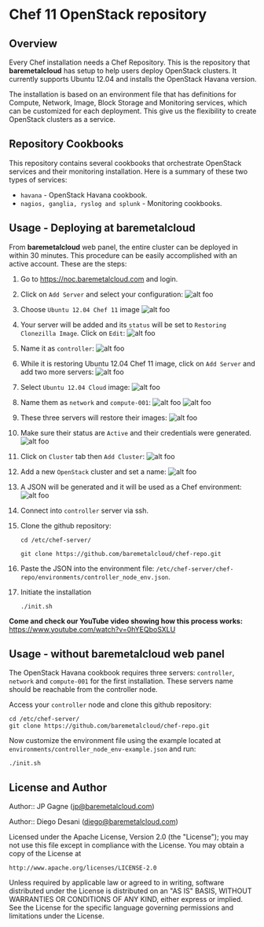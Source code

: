   Chef 11 OpenStack repository
===================================


Overview
--------

Every Chef installation needs a Chef Repository. This is the repository that **baremetalcloud** has setup to help users deploy OpenStack clusters.
It currently supports Ubuntu 12.04 and installs the OpenStack Havana version.

The installation is based on an environment file that has definitions for Compute, Network, Image, Block Storage and Monitoring services, which can be customized for each deployment. This give us the flexibility to create OpenStack clusters as a service.


Repository Cookbooks
--------------------

This repository contains several cookbooks that orchestrate OpenStack services and their monitoring installation. Here is a summary of these two types of services:

* `havana` - OpenStack Havana cookbook.
* `nagios, ganglia, ryslog and splunk` - Monitoring cookbooks.


Usage - Deploying at baremetalcloud
---------------------------------------

From **baremetalcloud** web panel, the entire cluster can be deployed in within 30 minutes. This procedure can be easily accomplished with an active account. These are the steps:

1. Go to https://noc.baremetalcloud.com and login.
2. Click on `Add Server` and select your configuration:
![alt foo](http://www.baremetalcloud.com/downloads/github/01.png)

3. Choose `Ubuntu 12.04 Chef 11` image 
![alt foo](http://www.baremetalcloud.com/downloads/github/02.png)
 
4. Your server will be added and its `status` will be set to `Restoring Clonezilla Image`. Click on `Edit`:
![alt foo](http://www.baremetalcloud.com/downloads/github/03.png)

5. Name it as `controller`:
![alt foo](http://www.baremetalcloud.com/downloads/github/04.png)

6. While it is restoring Ubuntu 12.04 Chef 11 image, click on `Add Server` and add two more servers:
![alt foo](http://www.baremetalcloud.com/downloads/github/05.png)

7. Select `Ubuntu 12.04 Cloud` image:
![alt foo](http://www.baremetalcloud.com/downloads/github/06.png)

8. Name them as `network` and `compute-001`:
![alt foo](http://www.baremetalcloud.com/downloads/github/07.png)
![alt foo](http://www.baremetalcloud.com/downloads/github/08.png)

9. These three servers will restore their images:
![alt foo](http://www.baremetalcloud.com/downloads/github/09.png)

10. Make sure their status are `Active` and their credentials were generated.
![alt foo](http://www.baremetalcloud.com/downloads/github/10.png)

11. Click on `Cluster` tab then `Add Cluster`:
![alt foo](http://www.baremetalcloud.com/downloads/github/11.png)

12. Add a new `OpenStack` cluster and set a name:
![alt foo](http://www.baremetalcloud.com/downloads/github/12.png)

13. A JSON will be generated and it will be used as a Chef environment:
![alt foo](http://www.baremetalcloud.com/downloads/github/13.png)

14. Connect into `controller` server via ssh.
15. Clone the github repository:

	`cd /etc/chef-server/`
	
	`git clone https://github.com/baremetalcloud/chef-repo.git`


16. Paste the JSON into the environment file: `/etc/chef-server/chef-repo/environments/controller_node_env.json`.
17. Initiate the installation

	`./init.sh`

**Come and check our YouTube video showing how this process works:** https://www.youtube.com/watch?v=0hYEQboSXLU


Usage - without baremetalcloud web panel
------------------------------------------

The OpenStack Havana cookbook requires three servers: `controller`, `network` and `compute-001` for the first installation. These servers name should be reachable from the controller node.

Access your `controller` node and clone this github repository:


	cd /etc/chef-server/
	git clone https://github.com/baremetalcloud/chef-repo.git
	
Now customize the environment file using the example located at `environments/controller_node_env-example.json` and run:

	./init.sh



License and Author
------------------

Author:: JP Gagne (<jp@baremetalcloud.com>)

Author:: Diego Desani (<diego@baremetalcloud.com>)

Licensed under the Apache License, Version 2.0 (the "License");
you may not use this file except in compliance with the License.
You may obtain a copy of the License at

    http://www.apache.org/licenses/LICENSE-2.0

Unless required by applicable law or agreed to in writing, software
distributed under the License is distributed on an "AS IS" BASIS,
WITHOUT WARRANTIES OR CONDITIONS OF ANY KIND, either express or implied.
See the License for the specific language governing permissions and
limitations under the License.
